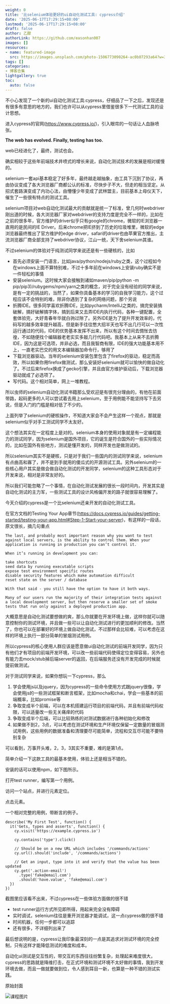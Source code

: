 ```yaml
---
weight: 0
title: '比selenium体验更好的ui自动化测试工具: cypress介绍'
date: '2025-06-17T17:29:15+08:00'
lastmod: '2025-06-17T17:29:15+08:00'
draft: false
author: 乙醇
authorLink: https://github.com/easonhan007
images: []
resources:
- name: featured-image
  src: https://images.unsplash.com/photo-1506773090264-ac0b07293a64?w=300
tags: []
categories:
- 博客合集
lightgallery: true
toc:
  auto: false
---
```




不小心发现了一个新的ui自动化测试工具:cypress，仔细品了一下之后，发现还是有很多有意思的地方的，我们也许可以从cypress里借鉴很多下一代测试工具的设计思想。

进入cypress的官网(https://www.cypress.io/)，引入眼帘的一句话让人血脉喷张。

**The web has evolved. Finally, testing has too.**

web已经进化了，最终，测试也会。

确实相较于这些年前端技术井喷式的增长来说，自动化测试技术的发展是相对缓慢的。

selenium一套api基本稳定了好多年，最终越走越抽象，由工具下沉到了协议，再由协议变成了各大浏览器厂商都公认的标准，尽快步子不大，但走的相当坚定。从招式套路演变成了内功心法，由懵懂少年变成了武林盟主，目前基本上母仪天下，催生了一些很有特点的测试工具。

selenium项目对web自动化测试最大的贡献就是统一了标准，曾几何时webdriver刚出道的时候，各大浏览器厂家对webdriver的支持力度是完全不一样的，比如在之前的很多年，官方维护的driver似乎只有google的chrome，微软的IE浏览器一直用的是民间的IE Driver。后来chrome把IE挤到了历史的垃圾堆里，微软的edge浏览器最终推出了官方维护的edge driver，safari的driver也由苹果官方推出，主流浏览器厂商全部支持了webdriver协议，江山一统，天下舍selenium其谁。

不过selenium的体验对于纯测试同学来说还是有一些硬核的，比如

* 首先必须安装一门语言，比如java/python/nodejs/ruby之类，这个过程如今在windows上面不算特别难，不过十多年前在windows上安装ruby确实不是一件轻松的事情
* 安装selenium。这时候大家会接触到诸如maven/pip(python -m pip/pip3)/rubygems/npm/yarn之类的概念，对于完全没有经验的同学来说，是有一定的挑战的，当然了，如果你具备基本的学习的自我学习能力，这个过程应该不会特别的难，除非你遇到了复杂的网络问题，那个另说
* 折腾IDE。很多同学喜欢折腾IDE，比如pycharm/IntelliJ之类的，搞完安装搞破解，搞好破解搞字体，搞到后来又去弄IDE内执行代码，各种一键配置，全套体验完，大好青春年华就白驹过隙了。另外IDE是为了提升开发效率的，代码写的越多效率提升越高，但是新手往往憋大招半天也写不出几行可以一次性运行通过的代码，IDE的优势基本发挥不出来，所以有这个时间去惆怅去彷徨，不如随便找个编辑器老老实实多敲几行代码吧。我基本上从来不去折腾IDE，因为这是可选项，并非必选，而且我智商有限，IDE的强大功能基本用不上，一直老实巴交的用文本编辑器加命令行，够用了
* 下载浏览器驱动。当年的selenium安装包里包含了firefox的驱动，稳定而高效，所以如果你用firefox做测试，那么安装好selenium就可以愉快的做自动化了。不过后来firefox换成了gecko引擎，并且由官方维护驱动后，下载浏览器驱动就成了必选项了。
* 写代码。这个相对简单，网上一堆教程。

所以虫师的selenium自动化测试书籍那么受欢迎是有很充分理由的，有他在前面带路，起码更多的人可以尝试着去用上selenium，至于用例能不能坚持写下去另说，但是入门的门槛是相对低了不少的。

上面列举了selenium的硬核操作，不知道大家会不会产生这样一个观点，那就是selenium似乎对手工测试同学不太友好。

这个想法其实在一定程度上是对的。selenium本身的使用对象就是有一定编程能力的测试同学，因为selenium是国外项目，它的诞生是符合国外的一些实际情况的，比如在国外有些地方，测试是懂开发的，同样开发也是做测试的。

所以selenium其实不是硬核，只是对于我们一些国内的测试同学来说，selenium有点曲高和寡了，并不是到手就用的傻瓜式的开源测试工具。另外selenium的一些核心用户其实是做会做自动化测试的开发同学，selenium的这种工具形态对于开发来说，相对是非常友好的。

所以我们可能忽略了一个事情，在自动化测试发展的很长一段时间内，开发其实是自动化测试的主力军，一些测试工具的设计风格偏开发的路子就很容易理解了。

今天介绍的cypress是一个比selenium还亲开发的自动化测试工具。

在官方文档的Testing Your App章节(https://docs.cypress.io/guides/getting-started/testing-your-app.html#Step-1-Start-your-server)，有这样的一段话，原文很长，摘几句重点

```
The last, and probably most important reason why you want to test against local servers, is the ability to control them. When your application is running in production you can’t control it.

When it’s running in development you can:

take shortcuts
seed data by running executable scripts
expose test environment specific routes
disable security features which make automation difficult
reset state on the server / database

With that said - you still have the option to have it both ways.

Many of our users run the majority of their integration tests against a local development server, but then reserve a smaller set of smoke tests that run only against a deployed production app.
```

大概意思是自动化测试要想做的爽，那么你就要在开发环境上做，这样你就可以随意控制你的测试环境，并且做一些可以让自动化测试进行的更加顺利的修改。当然了，你也可以在部署好的环境上做自动化测试，不过那样会比较难，可以考虑在这样的环境上执行一部分简单的冒烟测试用例。

所以cypress的核心使用人群应该是愿意做ui自动化测试的前端开发同学，因为只有他们才有项目的前端开发环境，可以改一些前端代码使得定位变得容易，另外也有能力去mock/stub掉后端server的返回，在后端服务还没有开发完成的时候就提前做测试。

对于测试同学来说，如果你想玩一下cypress，那么

1. 学会使用js以及jquery，因为cypress的一些命令使用方式跟jquery很像，学会使用js的一些测试框架和断言框架，比如mocha和chai，学会一些基本的前端概率，比如promise等
2. 争取变成半个前端，可以在本机搭建运行项目的前端代码，并且有前端代码权限，可以适量改一些无关痛痒的代码
3. 争取变成半个后端，可以比较熟练的对测试数据进行各种初始化和修改
4. 如果做不到2，3点，可以考虑在测试环境和生产环境仅保留一定数量的冒烟测试用例，这些用例的数据准备和清理要尽可能简单，流程和交互尽可能不要特别复杂

可以看到，万事开头难，2，3，3其实不重要，难的是第1点。

简单介绍一下这款工具的最基本使用，体验上还是相当不错的。

安装的话可以使用npm，如下图所示。

打开test runner，编写第一个用例。

访问一个站点，并进行元素定位。

点击元素。

一个相对完整的用例，带断言的例子。

```
describe('My First Test', function() {
  it('Gets, types and asserts', function() {
    cy.visit('https://example.cypress.io')

    cy.contains('type').click()

    // Should be on a new URL which includes '/commands/actions'
    cy.url().should('include', '/commands/actions')

    // Get an input, type into it and verify that the value has been updated
    cy.get('.action-email')
      .type('fake@email.com')
      .should('have.value', 'fake@email.com')
  })
})
```

截图里应该看不出来，不过cypress在一些体验方面做的很不错

* test runner运行方式所见即所得，用起来完全没有障碍
* 实时调试，selenium往往是重开浏览器才能调试，这一点cypress做的很不错
* 时间机器，任何一步都可以追踪
* 还有很多，不详细列出来了

最后想说明的是，cypress让我印象最深刻的一点是其追求对测试环境的完全控制，只有这样才能降低测试的难度和成本。

自动化ui测试是交互性的，带交互的东西往往纷繁复杂，处理起来难度很大，cypress的思路就是降维打击，在正式环境和测试环境不太好做的事情，我到开发环境去做，而且一做就要做到位，令人感到耳目一新，也算是一种不错的测试实践。




原始封面

![课程图片](https://images.unsplash.com/photo-1506773090264-ac0b07293a64?w=300)

